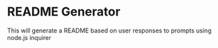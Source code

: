 # README Generator
  
This will generate a README based on user responses to prompts using node.js inquirer
